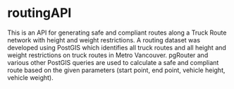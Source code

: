 # routingAPI
This is an API for generating safe and compliant routes along a Truck Route network with height and weight restrictions.  A routing dataset was developed using PostGIS which identifies all truck routes and all height and weight restrictions on truck routes in Metro Vancouver.  pgRouter and various other PostGIS queries are used to calculate a safe and compliant route based on the given parameters (start point, end point, vehicle height, vehicle weight).
